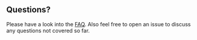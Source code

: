 ## Questions?

Please have a look into the [FAQ](docu/FAQ.md). Also feel free to open an issue to discuss any questions not covered so far. 